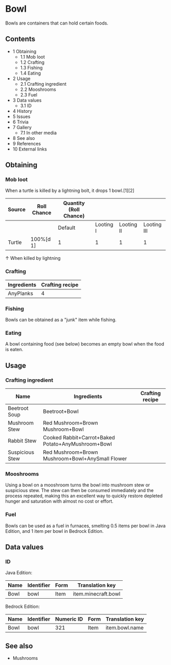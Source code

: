 # Bowl
Bowls are containers that can hold certain foods.

## Contents
- 1 Obtaining
	- 1.1 Mob loot
	- 1.2 Crafting
	- 1.3 Fishing
	- 1.4 Eating
- 2 Usage
	- 2.1 Crafting ingredient
	- 2.2 Mooshrooms
	- 2.3 Fuel
- 3 Data values
	- 3.1 ID
- 4 History
- 5 Issues
- 6 Trivia
- 7 Gallery
	- 7.1 In other media
- 8 See also
- 9 References
- 10 External links

## Obtaining
### Mob loot
When a turtle is killed by a lightning bolt, it drops 1 bowl.[1][2]

| Source | Roll Chance | Quantity (Roll Chance) |           |            |             |
|--------|-------------|------------------------|-----------|------------|-------------|
|        |             | Default                | Looting I | Looting II | Looting III |
| Turtle | 100%[d 1]   | 1                      | 1         | 1          | 1           |


↑ When killed by lightning


### Crafting
| Ingredients | Crafting recipe |
|-------------|-----------------|
| AnyPlanks   | 4               |

### Fishing
Bowls can be obtained as a "junk" item while fishing.

### Eating
A bowl containing food (see below) becomes an empty bowl when the food is eaten.

## Usage
### Crafting ingredient
| Name            | Ingredients                                        | Crafting recipe |
|-----------------|----------------------------------------------------|-----------------|
| Beetroot Soup   | Beetroot+Bowl                                      |                 |
| Mushroom Stew   | Red Mushroom+Brown Mushroom+Bowl                   |                 |
| Rabbit Stew     | Cooked Rabbit+Carrot+Baked Potato+AnyMushroom+Bowl |                 |
| Suspicious Stew | Red Mushroom+Brown Mushroom+Bowl+AnySmall Flower   |                 |

### Mooshrooms
Using a bowl on a mooshroom turns the bowl into mushroom stew or suspicious stew. The stew can then be consumed immediately and the process repeated, making this an excellent way to quickly restore depleted hunger and saturation with almost no cost or effort.

### Fuel
Bowls can be used as a fuel in furnaces, smelting 0.5 items per bowl in Java Edition, and 1 item per bowl in Bedrock Edition.

## Data values
### ID
Java Edition:

| Name | Identifier | Form | Translation key     |
|------|------------|------|---------------------|
| Bowl | bowl       | Item | item.minecraft.bowl |

Bedrock Edition:

| Name | Identifier | Numeric ID | Form | Translation key |
|------|------------|------------|------|-----------------|
| Bowl | bowl       | 321        | Item | item.bowl.name  |

## See also
- Mushrooms


